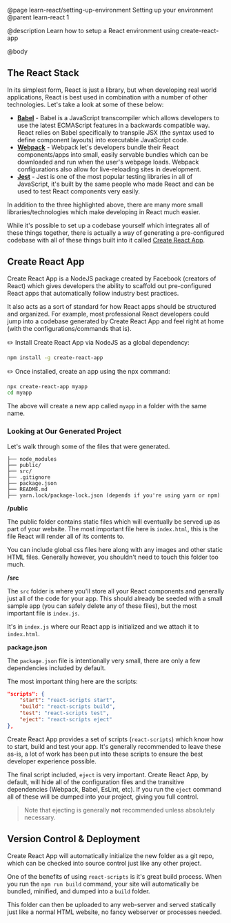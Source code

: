 @page learn-react/setting-up-environment Setting up your environment
@parent learn-react 1

@description Learn how to setup a React environment using create-react-app

@body

## The React Stack

In its simplest form, React is just a library, but when developing real world applications, React is best used in combination with a number of other technologies. Let's take a look at some of these below:

- **[Babel](https://babeljs.io/)** - Babel is a JavaScript transcompiler which allows developers to use the latest ECMAScript features in a backwards compatible way. React relies on Babel specifically to transpile JSX (the syntax used to define component layouts) into executable JavaScript code.
- **[Webpack](https://webpack.js.org/)** - Webpack let's developers bundle their React components/apps into small, easily servable bundles which can be downloaded and run when the user's webpage loads. Webpack configurations also allow for live-reloading sites in development.
- **[Jest](https://jestjs.io/)** - Jest is one of the most popular testing libraries in all of JavaScript, it's built by the same people who made React and can be used to test React components very easily. 

In addition to the three highlighted above, there are many more small libraries/technologies which make developing in React much easier.

While it's possible to set up a codebase yourself which integrates all of these things together, there is actually a way of generating a pre-configured codebase with all of these things built into it called [Create React App](https://github.com/facebook/create-react-app).

## Create React App

Create React App is a NodeJS package created by Facebook (creators of React) which gives developers the ability to scaffold out pre-configured React apps that automatically follow industry best practices.

It also acts as a sort of standard for how React apps should be structured and organized. For example, most professional React developers could jump into a codebase generated by Create React App and feel right at home (with the configurations/commands that is).

✏️ Install Create React App via NodeJS as a global dependency:

```bash
npm install -g create-react-app
```

✏️ Once installed, create an app using the npx command:

```bash
npx create-react-app myapp
cd myapp
```

The above will create a new app called `myapp` in a folder with the same name.

### Looking at Our Generated Project

Let's walk through some of the files that were generated.

```code
├── node_modules
├── public/
├── src/
├── .gitignore
├── package.json
├── README.md
├── yarn.lock/package-lock.json (depends if you're using yarn or npm)
```

**/public**

The public folder contains static files which will eventually be served up as part of your website. The most important file here is `index.html`, this is the file React will render all of its contents to.

You can include global css files here along with any images and other static HTML files. Generally however, you shouldn't need to touch this folder too much.

**/src**

The `src` folder is where you'll store all your React components and generally just all of the code for your app. This should already be seeded with a small sample app (you can safely delete any of these files), but the most important file is `index.js`.

It's in `index.js` where our React app is initialized and we attach it to `index.html`.

**package.json**

The `package.json` file is intentionally very small, there are only a few dependencies included by default.

The most important thing here are the scripts:

```json
"scripts": {
    "start": "react-scripts start",
    "build": "react-scripts build",
    "test": "react-scripts test",
    "eject": "react-scripts eject"
},
```

Create React App provides a set of scripts (`react-scripts`) which know how to start, build and test your app. It's generally recommended to leave these as-is, a lot of work has been put into these scripts to ensure the best developer experience possible.

The final script included, `eject` is very important. Create React App, by default, will hide all of the configuration files and the transitive dependencies (Webpack, Babel, EsLint, etc). If you run the `eject` command all of these will be dumped into your project, giving you full control.

> Note that ejecting is generally **not** recommended unless absolutely necessary.

## Version Control & Deployment

Create React App will automatically initialize the new folder as a git repo, which can be checked into source control just like any other project.

One of the benefits of using `react-scripts` is it's great build process. When you run the `npm run build` command, your site will automatically be bundled, minified, and dumped into a `build` folder. 

This folder can then be uploaded to any web-server and served statically just like a normal HTML website, no fancy webserver or processes needed.
